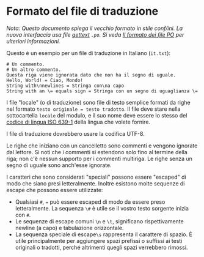 
# Formato del file di traduzione

*Nota: Questo documento spiega il vecchio formato in stile conf/ini.
La nuova interfaccia usa file [gettext][gettext] `.po`.
Si veda [Il formato dei file PO][PO-Files] per ulteriori informazioni.*

Questo è un esempio per un file di traduzione in Italiano (`it.txt`):

	# Un commento.
	# Un altro commento.
	Questa riga viene ignorata dato che non ha il segno di uguale.
	Hello, World! = Ciao, Mondo!
	String with\nnewlines = Stringa con\na capo
	String with an \= equals sign = Stringa con un segno di uguaglianza \=

I file "locale" (o di traduzione) sono file di testo semplice formati da righe
nel formato `testo originale = testo tradotto`. Il file deve stare nella
sottocartella `locale` del modulo, e il suo nome deve essere lo stesso del
[codice di lingua ISO 639-1][ISO639-1] della lingua che volete fornire.

I file di traduzione dovrebbero usare la codifica UTF-8.

Le righe che iniziano con un cancelletto sono commenti e vengono ignorate dal
lettore. Si noti che i commenti si estendono solo fino al termine della riga;
non c'è nessun supporto per i commenti multiriga. Le righe senza un segno di
uguale sono anch'esse ignorate.

I caratteri che sono considerati "speciali" possono essere "escaped" di modo
che siano presi letteralmente. Inoltre esistono molte sequenze di escape che
possono essere utilizzate:

  * Qualsiasi `#`, `=` può essere escaped di modo da essere preso letteralmente.
    La sequenza `\#` è utile se il vostro testo sorgente inizia con `#`.
  * Le sequenze di escape comuni `\n` e `\t`, significano rispettivamente
    newline (a capo) e tabulazione orizzontale.
  * La sequenza speciale di escape`\s` rappresenta il carattere di spazio.
    È utile principalmente per aggiungere spazi prefissi o suffissi ai testi
    originali o tradotti, perché altrimenti quegli spazi verrebbero rimossi.

[gettext]: https://www.gnu.org/software/gettext
[PO-Files]: https://www.gnu.org/software/gettext/manual/html_node/PO-Files.html
[ISO639-1]: https://it.wikipedia.org/wiki/ISO_639-1
